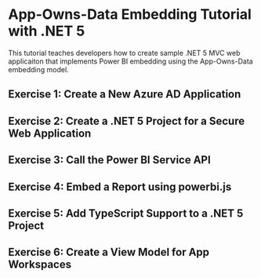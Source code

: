 # App-Owns-Data Embedding Tutorial with .NET 5
This tutorial teaches developers how to create sample .NET 5 MVC web applicaiton that implements Power BI embedding using the App-Owns-Data embedding model.

## Exercise 1: Create a New Azure AD Application
## Exercise 2: Create a .NET 5 Project for a Secure Web Application
## Exercise 3: Call the Power BI Service API
## Exercise 4: Embed a Report using powerbi.js
## Exercise 5: Add TypeScript Support to a .NET 5 Project
## Exercise 6: Create a View Model for App Workspaces